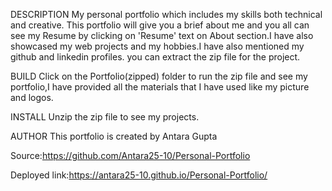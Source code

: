 DESCRIPTION My personal portfolio which includes my skills both technical and creative. This portfolio will give you a brief about me and you all can see my Resume by clicking on 'Resume' text on About section.I have also showcased my web projects and my hobbies.I have also mentioned my github and linkedin profiles. you can extract the zip file for the project.

BUILD Click on the Portfolio(zipped) folder to run the zip file and see my portfolio,I have provided all the materials that I have used like my picture and logos.

INSTALL Unzip the zip file to see my projects.

AUTHOR This portfolio is created by Antara Gupta 

Source:https://github.com/Antara25-10/Personal-Portfolio

Deployed link:https://antara25-10.github.io/Personal-Portfolio/
